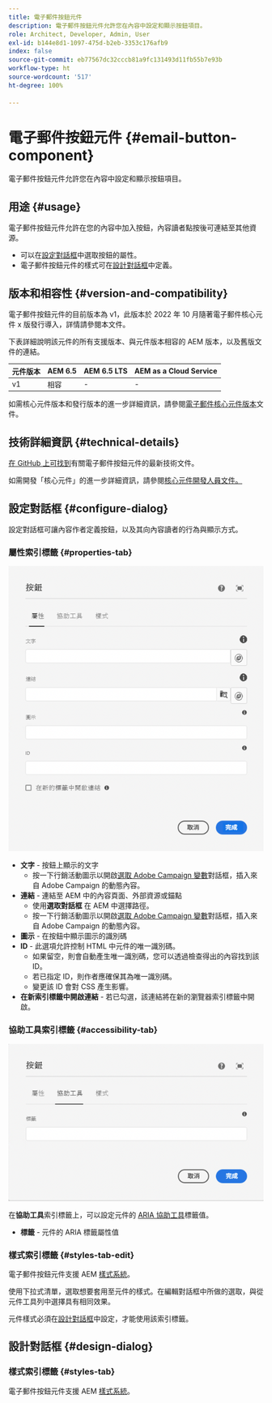 ```yaml
---
title: 電子郵件按鈕元件
description: 電子郵件按鈕元件允許您在內容中設定和顯示按鈕項目。
role: Architect, Developer, Admin, User
exl-id: b144e8d1-1097-475d-b2eb-3353c176afb9
index: false
source-git-commit: eb77567dc32cccb81a9fc131493d11fb55b7e93b
workflow-type: ht
source-wordcount: '517'
ht-degree: 100%

---
```



# 電子郵件按鈕元件 {#email-button-component}

電子郵件按鈕元件允許您在內容中設定和顯示按鈕項目。

## 用途 {#usage}

電子郵件按鈕元件允許在您的內容中加入按鈕，內容讀者點按後可連結至其他資源。

* 可以在[設定對話框](#configure-dialog)中選取按鈕的屬性。
* 電子郵件按鈕元件的樣式可在[設計對話框](#design-dialog)中定義。

## 版本和相容性 {#version-and-compatibility}

電子郵件按鈕元件的目前版本為 v1，此版本於 2022 年 10 月隨著電子郵件核心元件 x 版發行導入，詳情請參閱本文件。

下表詳細說明該元件的所有支援版本、與元件版本相容的 AEM 版本，以及舊版文件的連結。

| 元件版本 | AEM 6.5 | AEM 6.5 LTS | AEM as a Cloud Service |
|---|---|---|---|
| v1 | 相容 | - | - |

如需核心元件版本和發行版本的進一步詳細資訊，請參閱[電子郵件核心元件版本](/help/email/versions.md)文件。

## 技術詳細資訊 {#technical-details}

[在 GitHub 上可找到](https://adobe.com/go/aem_cmp_tech_email_button_v1)有關電子郵件按鈕元件的最新技術文件。

如需開發「核心元件」的進一步詳細資訊，請參閱[核心元件開發人員文件。](/help/developing/overview.md)

## 設定對話框 {#configure-dialog}

設定對話框可讓內容作者定義按鈕，以及其向內容讀者的行為與顯示方式。

### 屬性索引標籤 {#properties-tab}

![按鈕元件編輯對話框的屬性索引標籤](/help/email/assets/email-button-edit-properties.png)

* **文字** - 按鈕上顯示的文字
   * 按一下行銷活動圖示以開啟[選取 Adobe Campaign 變數](/help/email/campaign-variables.md)對話框，插入來自 Adobe Campaign 的動態內容。
* **連結** - 連結至 AEM 中的內容頁面、外部資源或錨點
   * 使用&#x200B;**選取對話框** 在 AEM 中選擇路徑。
   * 按一下行銷活動圖示以開啟[選取 Adobe Campaign 變數](/help/email/campaign-variables.md)對話框，插入來自 Adobe Campaign 的動態內容。
* **圖示** - 在按鈕中顯示圖示的識別碼
* **ID** - 此選項允許控制 HTML 中元件的唯一識別碼。
   * 如果留空，則會自動產生唯一識別碼，您可以透過檢查得出的內容找到該 ID。
   * 若已指定 ID，則作者應確保其為唯一識別碼。
   * 變更該 ID 會對 CSS 產生影響。
* **在新索引標籤中開啟連結** - 若已勾選，該連結將在新的瀏覽器索引標籤中開啟。

### 協助工具索引標籤 {#accessibility-tab}

![按鈕元件編輯對話框的協助工具索引標籤](/help/email/assets/email-button-edit-accessibility.png)

在&#x200B;**協助工具**&#x200B;索引標籤上，可以設定元件的 [ARIA 協助工具](https://www.w3.org/WAI/standards-guidelines/aria/)標籤值。

* **標籤** - 元件的 ARIA 標籤屬性值

### 樣式索引標籤 {#styles-tab-edit}

電子郵件按鈕元件支援 AEM [樣式系統](/help/get-started/authoring.md#component-styling)。

使用下拉式清單，選取想要套用至元件的樣式。在編輯對話框中所做的選取，與從元件工具列中選擇具有相同效果。

元件樣式必須在[設計對話框](#design-dialog)中設定，才能使用該索引標籤。

## 設計對話框 {#design-dialog}

### 樣式索引標籤 {#styles-tab}

電子郵件按鈕元件支援 AEM [樣式系統](/help/get-started/authoring.md#component-styling)。
